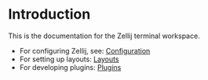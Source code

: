 # Introduction
This is the documentation for the Zellij terminal workspace.

* For configuring Zellij, see: [Configuration](./configuration.md)
* For setting up layouts: [Layouts](./configuration.md)
* For developing plugins: [Plugins](./plugins.md)
